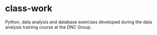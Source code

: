 # class-work
Python, data analysis and database exercises developed during the data analysis training course at the DNC Group.
